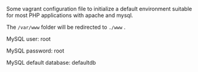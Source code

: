 Some vagrant configuration file to initialize a default environment suitable for most PHP applications with apache and
mysql.

The `/var/www` folder will be redirected to `./www` .

MySQL user: root

MySQL password: root

MySQL default database: defaultdb
